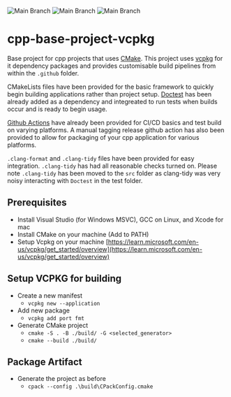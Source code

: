 ![Main Branch](https://github.com/Classifiedgiant/cpp-base-project-vcpkg/actions/workflows/cmake-multi-platform-build-and-test.yml/badge.svg)
![Main Branch](https://github.com/Classifiedgiant/cpp-base-project-vcpkg/actions/workflows/bump-version.yml/badge.svg)
![Main Branch](https://github.com/Classifiedgiant/cpp-base-project-vcpkg/actions/workflows/create-release.yml/badge.svg)

# cpp-base-project-vcpkg

Base project for cpp projects that uses [CMake](https://cmake.org/). This project uses [vcpkg](https://vcpkg.io/en/) for it dependency packages and provides customisable build pipelines from within the `.github` folder.

CMakeLists files have been provided for the basic framework to quickly begin building applications rather than project setup. [Doctest](https://github.com/doctest/doctest) has been already added as a dependency and integreated to run tests when builds occur and is ready to begin usage.

[Github Actions](https://github.com/features/actions) have already been provided for CI/CD basics and test build on varying platforms. A manual tagging release github action has also been provided to allow for packaging of your cpp application for various platforms.

`.clang-format` and `.clang-tidy` files have been provided for easy integration. `.clang-tidy` has had all reasonable checks turned on. Please note `.clang-tidy` has been moved to the `src` folder as clang-tidy was very noisy interacting with `Doctest` in the test folder.

## Prerequisites

* Install Visual Studio (for Windows MSVC), GCC on Linux, and Xcode for mac
* Install CMake on your machine (Add to PATH)
* Setup Vcpkg on your machine [https://learn.microsoft.com/en-us/vcpkg/get_started/overview](https://learn.microsoft.com/en-us/vcpkg/get_started/overview)


## Setup VCPKG for building
* Create a new manifest
   * `vcpkg new --application`
* Add new package
   * `vcpkg add port fmt`
* Generate CMake project
   * `cmake -S . -B ./build/ -G <selected_generator>`
   * `cmake --build ./build/`

## Package Artifact
* Generate the project as before
   * `cpack --config .\build\CPackConfig.cmake`
